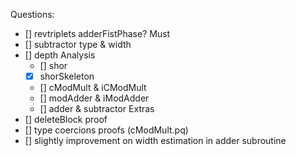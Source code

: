 Questions:
- [] revtriplets adderFistPhase?
Must
- [] subtractor type & width
- [] depth Analysis
    - [] shor
    - [x] shorSkeleton
    - [] cModMult & iCModMult
    - [] modAdder & iModAdder
    - [] adder & subtractor
Extras
- [] deleteBlock proof
- [] type coercions proofs (cModMult.pq)
- [] slightly improvement on width estimation in adder subroutine
